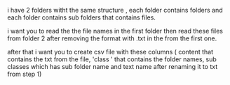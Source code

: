 i  have 2 folders witht the same structure , each folder contains folders and each folder contains sub folders that contains files.

i want you to read the the file names in the first folder  then read these files from folder 2 after removing the format with .txt in the from the first one. 

after that i want you to create csv file with these columns ( content  that contains the txt from the file, 'class ' that contains the folder names, sub classes which has sub folder name and text name after renaming it to txt from step 1)
